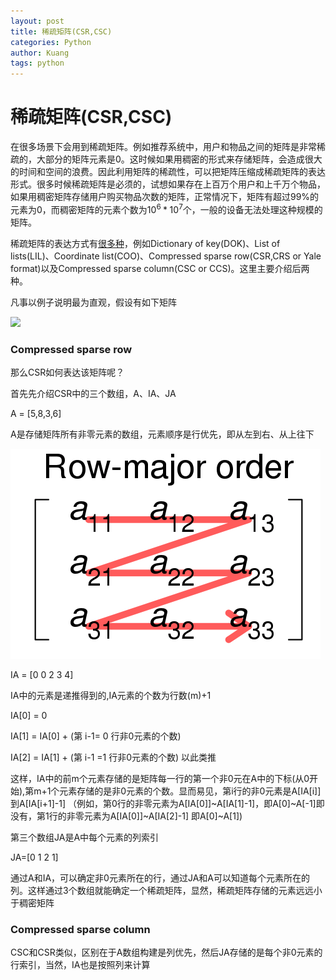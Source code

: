 ```yaml
---
layout: post
title: 稀疏矩阵(CSR,CSC)
categories: Python
author: Kuang
tags: python
---
```


# 稀疏矩阵(CSR,CSC)

在很多场景下会用到稀疏矩阵。例如推荐系统中，用户和物品之间的矩阵是非常稀疏的，大部分的矩阵元素是0。这时候如果用稠密的形式来存储矩阵，会造成很大的时间和空间的浪费。因此利用矩阵的稀疏性，可以把矩阵压缩成稀疏矩阵的表达形式。很多时候稀疏矩阵是必须的，试想如果存在上百万个用户和上千万个物品，如果用稠密矩阵存储用户购买物品次数的矩阵，正常情况下，矩阵有超过99%的元素为0，而稠密矩阵的元素个数为$10^6*10^7$个，一般的设备无法处理这种规模的矩阵。

稀疏矩阵的表达方式有[很多种](https://en.wikipedia.org/wiki/Sparse_matrix)，例如Dictionary of key(DOK)、List of lists(LIL)、Coordinate list(COO)、Compressed sparse row(CSR,CRS or Yale format)以及Compressed sparse column(CSC or CCS)。这里主要介绍后两种。

凡事以例子说明最为直观，假设有如下矩阵

![](https://wikimedia.org/api/rest_v1/media/math/render/svg/0fce3708488472b34a85f11f54d8df3eeab1aabc)



### Compressed sparse row

那么CSR如何表达该矩阵呢？

首先先介绍CSR中的三个数组，A、IA、JA

A = [5,8,3,6]

A是存储矩阵所有非零元素的数组，元素顺序是行优先，即从左到右、从上往下

![image-20181129145922052](../fig/sparse_matrix/rowmajor.png)

IA = [0 0 2 3 4]

IA中的元素是递推得到的,IA元素的个数为行数(m)+1

IA[0] = 0

IA[1] = IA[0] + (第 i-1= 0 行非0元素的个数)

IA[2] = IA[1] + (第 i-1 =1 行非0元素的个数)
以此类推

这样，IA中的前m个元素存储的是矩阵每一行的第一个非0元在A中的下标(从0开始),第m+1个元素存储的是非0元素的个数。显而易见，第i行的非0元素是A[IA[i]] 到A[IA[i+1]-1] （例如，第0行的非零元素为A[IA[0]]~A[IA[1]-1]，即A[0]~A[-1]即没有，第1行的非零元素为A[IA[0]]~A[IA[2]-1] 即A[0]~A[1])

第三个数组JA是A中每个元素的列索引

JA=[0 1 2 1]

通过A和IA，可以确定非0元素所在的行，通过JA和A可以知道每个元素所在的列。这样通过3个数组就能确定一个稀疏矩阵，显然，稀疏矩阵存储的元素远远小于稠密矩阵

### Compressed sparse column

CSC和CSR类似，区别在于A数组构建是列优先，然后JA存储的是每个非0元素的行索引，当然，IA也是按照列来计算












